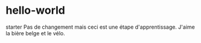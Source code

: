 # hello-world
starter
Pas de changement mais ceci est une étape d'apprentissage. J'aime la bière belge et le vélo.

